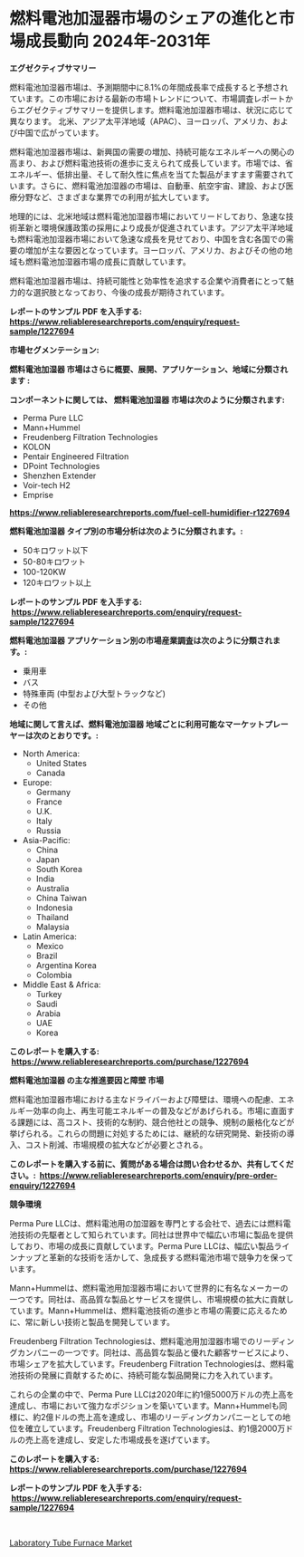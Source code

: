 <p><h1>燃料電池加湿器市場のシェアの進化と市場成長動向 2024年-2031年</h1></p><p><strong>エグゼクティブサマリー</strong></p>
<p><p>燃料電池加湿器市場は、予測期間中に8.1%の年間成長率で成長すると予想されています。この市場における最新の市場トレンドについて、市場調査レポートからエグゼクティブサマリーを提供します。燃料電池加湿器市場は、状況に応じて異なります。 北米、アジア太平洋地域（APAC）、ヨーロッパ、アメリカ、および中国で広がっています。</p><p>燃料電池加湿器市場は、新興国の需要の増加、持続可能なエネルギーへの関心の高まり、および燃料電池技術の進歩に支えられて成長しています。市場では、省エネルギー、低排出量、そして耐久性に焦点を当てた製品がますます需要されています。さらに、燃料電池加湿器の市場は、自動車、航空宇宙、建設、および医療分野など、さまざまな業界での利用が拡大しています。</p><p>地理的には、北米地域は燃料電池加湿器市場においてリードしており、急速な技術革新と環境保護政策の採用により成長が促進されています。アジア太平洋地域も燃料電池加湿器市場において急速な成長を見せており、中国を含む各国での需要の増加が主な要因となっています。ヨーロッパ、アメリカ、およびその他の地域も燃料電池加湿器市場の成長に貢献しています。</p><p>燃料電池加湿器市場は、持続可能性と効率性を追求する企業や消費者にとって魅力的な選択肢となっており、今後の成長が期待されています。</p></p>
<p><strong>レポートのサンプル PDF を入手する: <a href="https://www.reliableresearchreports.com/enquiry/request-sample/1227694">https://www.reliableresearchreports.com/enquiry/request-sample/1227694</a></strong></p>
<p><strong>市場セグメンテーション:</strong></p>
<p><strong> 燃料電池加湿器 市場はさらに概要、展開、アプリケーション、地域に分類されます :</strong></p>
<p><strong>コンポーネントに関しては、 燃料電池加湿器 市場は次のように分類されます: &nbsp;</strong></p>
<p><ul><li>Perma Pure LLC</li><li>Mann+Hummel</li><li>Freudenberg Filtration Technologies</li><li>KOLON</li><li>Pentair Engineered Filtration</li><li>DPoint Technologies</li><li>Shenzhen Extender</li><li>Voir-tech H2</li><li>Emprise</li></ul></p>
<p><strong><a href="https://www.reliableresearchreports.com/fuel-cell-humidifier-r1227694">https://www.reliableresearchreports.com/fuel-cell-humidifier-r1227694</a></strong></p>
<p><strong> 燃料電池加湿器 タイプ別の市場分析は次のように分類されます。:</strong></p>
<p><ul><li>50キロワット以下</li><li>50-80キロワット</li><li>100-120KW</li><li>120キロワット以上</li></ul></p>
<p><strong>レポートのサンプル PDF を入手する: &nbsp;<a href="https://www.reliableresearchreports.com/enquiry/request-sample/1227694">https://www.reliableresearchreports.com/enquiry/request-sample/1227694</a></strong></p>
<p><strong> 燃料電池加湿器 アプリケーション別の市場産業調査は次のように分類されます。:</strong></p>
<p><ul><li>乗用車</li><li>バス</li><li>特殊車両 (中型および大型トラックなど)</li><li>その他</li></ul></p>
<p><strong>地域に関して言えば、燃料電池加湿器 地域ごとに利用可能なマーケットプレーヤーは次のとおりです。:</strong></p>
<p><ul>
    <li>
        North America:
        <ul>
            <li>United States</li>
            <li>Canada</li>
        </ul>
    </li>
    <li>
        Europe:
        <ul>
            <li>Germany</li>
            <li>France</li>
            <li>U.K.</li>
            <li>Italy</li>
            <li>Russia</li>
        </ul>
    </li>
    <li>
        Asia-Pacific:
        <ul>
            <li>China</li>
            <li>Japan</li>
            <li>South Korea</li>
            <li>India</li>
            <li>Australia</li>
            <li>China Taiwan</li>
            <li>Indonesia</li>
            <li>Thailand</li>
            <li>Malaysia</li>
        </ul>
    </li>
    <li>
        Latin America:
        <ul>
            <li>Mexico</li>
            <li>Brazil</li>
            <li>Argentina Korea</li>
            <li>Colombia</li>
        </ul>
    </li>
    <li>
        Middle East & Africa:
        <ul>
            <li>Turkey</li>
            <li>Saudi</li>
            <li>Arabia</li>
            <li>UAE</li>
            <li>Korea</li>
        </ul>
    </li>
    </ul></p>
<p><strong>このレポートを購入する: &nbsp;<a href="https://www.reliableresearchreports.com/purchase/1227694">https://www.reliableresearchreports.com/purchase/1227694</a></strong></p>
<p><strong>燃料電池加湿器 の主な推進要因と障壁 市場</strong></p>
<p><p>燃料電池加湿器市場における主なドライバーおよび障壁は、環境への配慮、エネルギー効率の向上、再生可能エネルギーの普及などがあげられる。市場に直面する課題には、高コスト、技術的な制約、競合他社との競争、規制の厳格化などが挙げられる。これらの問題に対処するためには、継続的な研究開発、新技術の導入、コスト削減、市場規模の拡大などが必要とされる。</p></p>
<p><strong>このレポートを購入する前に、質問がある場合は問い合わせるか、共有してください。:&nbsp; <a href="https://www.reliableresearchreports.com/enquiry/pre-order-enquiry/1227694">https://www.reliableresearchreports.com/enquiry/pre-order-enquiry/1227694</a></strong></p>
<p><strong>競争環境</strong></p>
<p><p>Perma Pure LLCは、燃料電池用の加湿器を専門とする会社で、過去には燃料電池技術の先駆者として知られています。同社は世界中で幅広い市場に製品を提供しており、市場の成長に貢献しています。Perma Pure LLCは、幅広い製品ラインナップと革新的な技術を活かして、急成長する燃料電池市場で競争力を保っています。</p><p>Mann+Hummelは、燃料電池用加湿器市場において世界的に有名なメーカーの一つです。同社は、高品質な製品とサービスを提供し、市場規模の拡大に貢献しています。Mann+Hummelは、燃料電池技術の進歩と市場の需要に応えるために、常に新しい技術と製品を開発しています。</p><p>Freudenberg Filtration Technologiesは、燃料電池用加湿器市場でのリーディングカンパニーの一つです。同社は、高品質な製品と優れた顧客サービスにより、市場シェアを拡大しています。Freudenberg Filtration Technologiesは、燃料電池技術の発展に貢献するために、持続可能な製品開発に力を入れています。</p><p>これらの企業の中で、Perma Pure LLCは2020年に約1億5000万ドルの売上高を達成し、市場において強力なポジションを築いています。Mann+Hummelも同様に、約2億ドルの売上高を達成し、市場のリーディングカンパニーとしての地位を確立しています。Freudenberg Filtration Technologiesは、約1億2000万ドルの売上高を達成し、安定した市場成長を遂げています。</p></p>
<p><strong>このレポートを購入する: &nbsp; <a href="https://www.reliableresearchreports.com/purchase/1227694">https://www.reliableresearchreports.com/purchase/1227694</a></strong></p>
<p><strong>レポートのサンプル PDF を入手する: &nbsp;<a href="https://www.reliableresearchreports.com/enquiry/request-sample/1227694">https://www.reliableresearchreports.com/enquiry/request-sample/1227694</a></strong><strong></strong></p>
<p>&nbsp;</p>
<p><p><a href="https://github.com/ruddyyedelwadw/Market-Research-Report-List-2/blob/main/laboratory-tube-furnace-market.md">Laboratory Tube Furnace Market</a></p></p>
